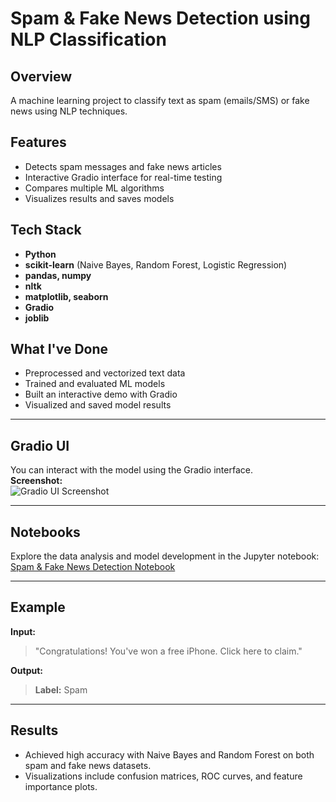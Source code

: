# Spam & Fake News Detection using NLP Classification

## Overview
A machine learning project to classify text as spam (emails/SMS) or fake news using NLP techniques.

## Features
- Detects spam messages and fake news articles
- Interactive Gradio interface for real-time testing
- Compares multiple ML algorithms
- Visualizes results and saves models

## Tech Stack
- **Python**
- **scikit-learn** (Naive Bayes, Random Forest, Logistic Regression)
- **pandas, numpy**
- **nltk**
- **matplotlib, seaborn**
- **Gradio**
- **joblib**

## What I've Done
- Preprocessed and vectorized text data
- Trained and evaluated ML models
- Built an interactive demo with Gradio
- Visualized and saved model results

---

## Gradio UI

You can interact with the model using the Gradio interface.  
**Screenshot:**  
![Gradio UI Screenshot](https://github.com/yourusername/spam-fake-news-detection/blob/main/assets/gradio_ui_screenshot.png)

---

## Notebooks

Explore the data analysis and model development in the Jupyter notebook:  
[Spam & Fake News Detection Notebook](https://github.com/yourusername/spam-fake-news-detection/blob/main/notebooks/Spam_FakeNews_Analysis.ipynb)

---

## Example

**Input:**  
> "Congratulations! You've won a free iPhone. Click here to claim."

**Output:**  
> **Label:** Spam

---

## Results

- Achieved high accuracy with Naive Bayes and Random Forest on both spam and fake news datasets.
- Visualizations include confusion matrices, ROC curves, and feature importance plots.


